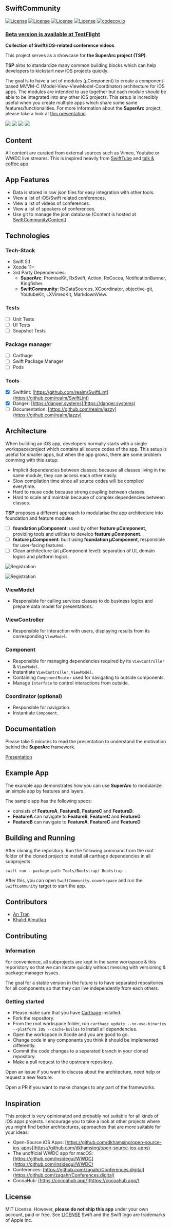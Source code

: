 ## SwiftCommunity

[![License](https://img.shields.io/badge/License-MIT-green.svg)](https://opensource.org/licenses/MIT)
[![License](https://img.shields.io/badge/Swift-5.1-blue.svg)](https://opensource.org/licenses/MIT)
[![License](https://img.shields.io/badge/Xcode-11-blue.svg)](https://opensource.org/licenses/MIT)
[![License](https://img.shields.io/badge/platforms-iOSv|%20tvOS%20|%20macOS%20|%20watchOS%20-blue.svg)](https://opensource.org/licenses/MIT)
[![codecov.io](https://codecov.io/gh/superarcswift/SwiftCommunity/branch/master/graphs/badge.svg)](https://codecov.io/gh/superarcswift/SwiftCommunity/branch/master)
### [Beta version is available at TestFlight](https://superarcswift.github.io/SwiftCommunity/)

**Collection of Swift/iOS-related conference videos**.

This project serves as a showcase for **the SuperArc project (TSP)**.

**TSP** aims to standardize many common building blocks which can help developers to kickstart new iOS projects quickly.

The goal is to have a set of modules (µComponent) to create a component-based MVVM-C (Model-View-ViewModel-Coordinator) architecture for iOS apps. The modules are intended to use together but each module should be able to be integrated into any other iOS projects. This setup is incredibly useful when you create multiple apps which share some same features/functionalities. For more information about the **SuperArc** project, please take a look at [this presentation](https://github.com/superarcswift/SwiftCommunity/raw/master/Assets/Documentation/superarc.pdf).

![](https://github.com/superarcswift/SwiftCommunity/raw/master/Assets/screenshot1.png) ![](https://github.com/superarcswift/SwiftCommunity/raw/master/Assets/screenshot2.png) ![](https://github.com/superarcswift/SwiftCommunity/raw/master/Assets/screenshot3.png) ![](https://github.com/superarcswift/SwiftCommunity/raw/master/Assets/screenshot4.png)

## Content

All content are curated from external sources such as Vimeo, Youtube or WWDC live streams. This is inspired heavily from [SwiftTube](http://www.swifttube.co/) and [talk & coffee app](https://apps.apple.com/app/talks-coffee/id1466240063)

## App Features

- Data is stored in raw json files for easy integration with other tools.
- View a list of iOS/Swift related conferences.
- View a list of videos of conferences.
- View a list of speakers of conferences.
- Use git to manage the json database (Content is hosted at [SwiftCommunityContent](https://github.com/superarcswift/SwiftCommunityContent)).

## Technologies

### Tech-Stack

- Swift 5.1
- Xcode 11+
- 3rd Party Dependencies:
	- **SuperArc**: PromiseKit, RxSwift, Action, RxCocoa, NotificationBanner, Kingfisher.
	- **SwiftCommunity**: RxDataSources, XCoordinator, objective-git, YoutubeKit, LXVimeoKit, MarkdownView.


### Tests

- [ ] Unit Tests
- [ ] UI Tests
- [ ] Snapshot Tests

### Package manager

- [ ] Carthage
- [ ] Swift Package Manager
- [ ] Pods

### Tools

- [x] Swiftlint: [https://github.com/realm/SwiftLint](https://github.com/realm/SwiftLint)
- [x] Danger: [https://danger.systems](https://danger.systems)
- [ ] Documentation: [https://github.com/realm/jazzy](https://github.com/realm/jazzy)

## Architecture

When building an iOS app, developers normally starts with a single workspace/project which contains all source codes of the app. This setup is useful for smaller apps, but when the app grows, there are some problem comming with this setup:

- Implicit dependencies between classes: because all classes living in the same module, they can access each other easily.
- Slow compilation time since all source codes will be complied everytime.
- Hard to reuse code because strong coupling between classes.
- Hard to scale and maintain because of complex dependencies between classes.

**TSP** proposes a different approach to modularise the app architecture into foundation and feature modules

- [ ] **foundation µComponent**: used by other **feature µComponent**, providing tools and utilities to develop **feature µComponent**.
- [ ] **feature µComponent**: built using **foundation µComponent**, responsible for user-facing features.
- [ ] Clean architecture (at µComponent level): separation of UI, domain logics and platform logics.

![Registration](https://github.com/superarcswift/SwiftCommunity/raw/master/Assets/Documentation/registration.png)

![Registration](https://github.com/superarcswift/SwiftCommunity/raw/master/Assets/Documentation/navigation.png)

### ViewModel

- Responsible for calling services classes to do business logics and prepare data model for presentations.

### ViewController

- Responsible for interaction with users, displaying results from its corresponding `ViewModel`.

### Component

- Responsible for managing dependencies required by its `ViewController` & `ViewModel`.
- Instantiate `ViewController`, `ViewModel`.
- Containing `ComponentRouter` used for navigating to outside components.
- Manage `Interface` to control interactions from outside.

### Coordinator (optional)

- Responsible for navigation.
- Instantiate `Component`.

## Documentation
Please take 5 minutes to read the presentation to understand the motivation behind the **SuperArc** framework.

[Presentation](https://github.com/superarcswift/SwiftCommunity/raw/master/Assets/Documentation/superarc.pdf)


## Example App
The example app demonstrates how you can use **SuperArc** to modularize an simple app by features and layers.

The sample app has the following specs:

- consists of **FeatureA**, **FeatureB**, **FeatureC** and **FeatureD**.
- **FeatureA** can navigate to **FeatureB**, **FeatureC** and **FeatureD**
- **FeatureB** can navigate to **FeatureA**, **FeatureC** and **FeatureD**


## Building and Running

After cloning the repository. Run the following command from the root folder of the cloned project to install all carthage dependencies in all subprojects:

```
swift run --package-path Tools/Bootstrap/ Bootstrap .
```

After this, you can open `SwiftCommunity.xcworkspace` and run the `SwiftCommunity` target to start the app.

## Contributors

- [An Tran](https://twitter.com/peacemoon)
- [Khalid Almutlaq](https://github.com/ka95dev)

## Contributing

### Information
For convenience, all subprojects are kept in the same workspace & this reporistory so that we can iterate quickly without messing with versioning & package manager issues.

The goal for a stable version in the future is to have separated repositories for all components so that they can live independently from each others.

### Getting started
- Please make sure that you have [Carthage](https://github.com/Carthage/Carthage) installed.
- Fork the repository.
- From the root workspace folder, run  `carthage update --no-use-binaries --platform iOS --cache-builds`  to install all dependencies.
- Open the workspace in Xcode and you are good to go.
- Change code in any components you think it should be implemented differently.
- Commit the code changes to a separated branch in your cloned repository.
- Make a pull request to the upstream repository.

Open an issue if you want to discuss about the architecture, need help or request a new feature.

Open a PR if you want to make changes to any part of the frameworks.

## Inspiration

This project is very opinionated and probably not suitable for all kinds of iOS apps projects. I encourage you to take a look at other projects where you might find better architectures, approaches that are more suitable for your ideas:

- Open-Source iOS Apps: [https://github.com/dkhamsing/open-source-ios-apps](https://github.com/dkhamsing/open-source-ios-apps)
- The unofficial WWDC app for macOS:  [https://github.com/insidegui/WWDC](https://github.com/insidegui/WWDC)
- Conferences: [https://github.com/zagahr/Conferences.digital](https://github.com/zagahr/Conferences.digital)
- CocoaHub: [https://cocoahub.app/](https://cocoahub.app/)

## License

MIT License. However, **please do not ship this app** under your own account, paid or free.
See [LICENSE](https://github.com/superarcswift/SwiftCommunity/blob/master/LICENSE)
Swift and the Swift logo are trademarks of Apple Inc.
